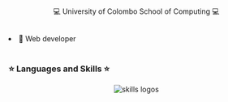 <p align='center'>💻 University of Colombo School of Computing 💻</p>
<br>

<div>
  <li> 📡 Web developer </li>
<!--   <li> 🔦 Interested in <i>machine learning</i> | <i>web dev.</i> | <i>Mobile app dev.</i> </li> -->
</div>

<br>

### ⭐ Languages and Skills ⭐
<p align="center"> 
<img src="https://skillicons.dev/icons?i=js,ts,c,cpp,py,nodejs,java,kotlin,dart,r,octave,php,scala,html,css,tailwind,react,express,redux,materialui,sequelize,flutter,vscode,postman,mysql,postgres,mongodb,git,github,figma" alt="skills logos" /> <br>
</p>
<!--
<br>

<!-- ![Visitors](https://api.visitorbadge.io/api/visitors?path=https%3A%2F%2Fgithub.com%2Fkavishka-sulakshana&countColor=%23d9e3f0&theme=transparent&style=flat-square)

<br>
<hr>

### ✨ GitHub Details ✨

![](http://github-profile-summary-cards.vercel.app/api/cards/profile-details?username=kavishka-sulakshana&theme=transparent)
<br>

### ⭐ GitHub Stats ⭐
  
![](http://github-profile-summary-cards.vercel.app/api/cards/stats?username=kavishka-sulakshana&theme=transparent)

### ✨ GitHub Profile Trophies ✨

![](https://github-profile-trophy.vercel.app/?username=kavishka-sulakshana&column=6)

<br>
<h2>Connect with me </h2>

<a href="https://www.linkedin.com/in/kavishka-sulakshana-12b571206?lipi=urn%3Ali%3Apage%3Ad_flagship3_profile_view_base_contact_details%3BRRgKBTGfRYOEKMRXhzPIoQ%3D%3D" target="_blank">
<img src="https://content.linkedin.com/content/dam/brand/site/img/logo/new-2019-logo.png" width="100px"/></a>
&nbsp;&nbsp;&nbsp;&nbsp;&nbsp;
-->
